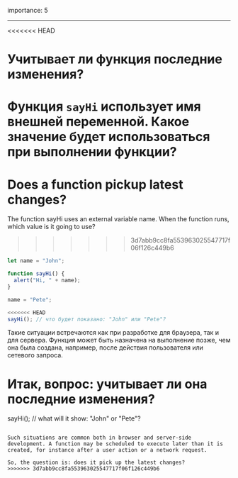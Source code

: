 importance: 5

---

<<<<<<< HEAD
# Учитывает ли функция последние изменения?

Функция `sayHi` использует имя внешней переменной. Какое значение будет использоваться при выполнении функции?
=======
# Does a function pickup latest changes?

The function sayHi uses an external variable name. When the function runs, which value is it going to use?
>>>>>>> 3d7abb9cc8fa553963025547717f06f126c449b6

```js
let name = "John";

function sayHi() {
  alert("Hi, " + name);
}

name = "Pete";

<<<<<<< HEAD
sayHi(); // что будет показано: "John" или "Pete"?
```

Такие ситуации встречаются как при разработке для браузера, так и для сервера. Функция может быть назначена на выполнение позже, чем она была создана, например, после действия пользователя или сетевого запроса.

Итак, вопрос: учитывает ли она последние изменения?
=======
sayHi(); // what will it show: "John" or "Pete"?
```

Such situations are common both in browser and server-side development. A function may be scheduled to execute later than it is created, for instance after a user action or a network request.

So, the question is: does it pick up the latest changes?
>>>>>>> 3d7abb9cc8fa553963025547717f06f126c449b6

